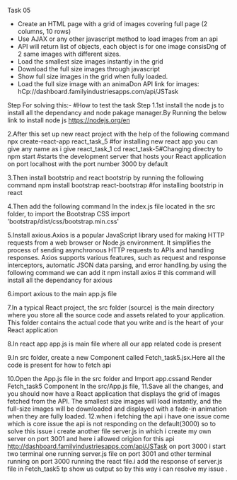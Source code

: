 Task 05
- Create an HTML page with a grid of images covering full page (2 columns, 10 rows)
- Use AJAX or any other javascript method to load images from an api
- API will return list of objects, each object is for one image consisDng of 2 same images with different sizes.
- Load the smallest size images instantly in the grid
- Download the full size images through javascript
- Show full size images in the grid when fully loaded. 
- Load the full size image with an animaDon
API link for images: hCp://dashboard.familyindustriesapps.com/api/JSTask

Step For solving this:-
#How to test the task Step 1.1st install the node js to install all the dependancy and node pakage manager.By Running the below link to install node js https://nodejs.org/en

2.After this set up new react project with the help of the following command npx create-react-app react_task_5 #for installing new react app you can give any name as i give react_task_1 cd react_task-5#Changing directry to npm start #starts the development server that hosts your React application on port localhost with the port number 3000 by default

3.Then install bootstrip and react bootstrip by running the following command npm install bootstrap react-bootstrap #for installing bootstrip in react

4.Then add the following command In the index.js file located in the src folder, to import the Bootstrap CSS import 'bootstrap/dist/css/bootstrap.min.css'

5.Install axious.Axios is a popular JavaScript library used for making HTTP requests from a web browser or Node.js environment. It simplifies the process of sending asynchronous HTTP requests to APIs and handling responses. Axios supports various features, such as request and response interceptors, automatic JSON data parsing, and error handling.by using the following command we can add it
npm install axios # this command will install all the dependancy for axious

6.import axious to the main app.js file 


7.In a typical React project, the src folder (source) is the main directory where you store all the source code and assets related to your application. This folder contains the actual code that you write and is the heart of your React application

8.In react app app.js is main file where all our app related code is present

9.In src folder, create a new Component called Fetch_task5.jsx.Here all the code is present for how to fetch api 

10.Open the App.js file in the src folder and Import app.cssand Render Fetch_task5 Component
In the src/App.js file,
11.Save all the changes, and you should now have a React application that displays the grid of images fetched from the API. The smallest size images will load instantly, and the full-size images will be downloaded and displayed with a fade-in animation when they are fully loaded.
12.when i fetching the api i have one issue come which is core issue the api is not responding on the default(3000) so to solve this issue i create another file server.js in which i create my own server on port 3001 and here i allowed origion for this api   http://dashboard.familyindustriesapps.com/api/JSTask on port 3000 i start two terminal one running server.js file on port 3001 and other terminal running on port 3000 running the react file.i add the response of server.js file in Fetch_task5  tp show us output so by this way i can resolve  my issue .
